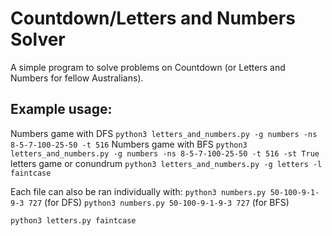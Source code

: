# Countdown/Letters and Numbers Solver

A simple program to solve problems on Countdown (or Letters and Numbers for fellow Australians).

## Example usage:

Numbers game with DFS
`python3 letters_and_numbers.py -g numbers -ns 8-5-7-100-25-50 -t 516`
Numbers game with BFS
`python3 letters_and_numbers.py -g numbers -ns 8-5-7-100-25-50 -t 516 -st True`
letters game or conundrum
`python3 letters_and_numbers.py -g letters -l faintcase`

Each file can also be ran individually with:
`python3 numbers.py 50-100-9-1-9-3 727` (for DFS)
`python3 numbers.py 50-100-9-1-9-3 727` (for BFS)

`python3 letters.py faintcase`
